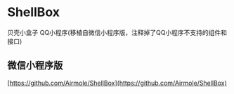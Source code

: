 # ShellBox

贝壳小盒子 QQ小程序(移植自微信小程序版，注释掉了QQ小程序不支持的组件和接口)

## 微信小程序版

[https://github.com/Airmole/ShellBox](https://github.com/Airmole/ShellBox)


